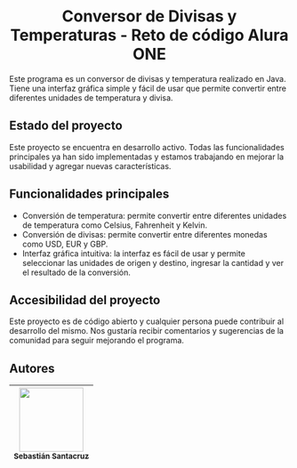 <h1 align="center">Conversor de Divisas y Temperaturas - Reto de código Alura ONE</h1>

Este programa es un conversor de divisas y temperatura realizado en Java. Tiene una interfaz gráfica simple y fácil de usar que permite convertir entre diferentes unidades de temperatura y divisa.

## Estado del proyecto

Este proyecto se encuentra en desarrollo activo. Todas las funcionalidades principales ya han sido implementadas y estamos trabajando en mejorar la usabilidad y agregar nuevas características.

## Funcionalidades principales

- Conversión de temperatura: permite convertir entre diferentes unidades de temperatura como Celsius, Fahrenheit y Kelvin.
- Conversión de divisas: permite convertir entre diferentes monedas como USD, EUR y GBP.
- Interfaz gráfica intuitiva: la interfaz es fácil de usar y permite seleccionar las unidades de origen y destino, ingresar la cantidad y ver el resultado de la conversión.

## Accesibilidad del proyecto

Este proyecto es de código abierto y cualquier persona puede contribuir al desarrollo del mismo. Nos gustaría recibir comentarios y sugerencias de la comunidad para seguir mejorando el programa.

## Autores

| [<img src="https://avatars.githubusercontent.com/u/106769336?s=400&u=e08701b9fdeaaf42af7241b234d92900c6cbcc0a&v=4" width=115><br><sub>Sebastián Santacruz</sub>](https://github.com/sebassurkuna) | 
| :---: |
